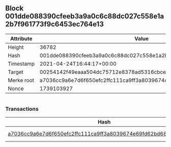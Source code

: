 ## Block 001dde088390cfeeb3a9a0c6c88dc027c558e1a2b7f961773f9c6453ec764e13

Attribute | Value
--- | ---
Height | 36782
Hash | 001dde088390cfeeb3a9a0c6c88dc027c558e1a2b7f961773f9c6453ec764e13
Timestamp | 2021-04-24T16:44:17+00:00
Target | 00254142f49eaaa504dc75712e8378ad5316cbcead634704b3734b6271167cc4
Merke root | a7036cc9a6e7d6f650efc2ffc111ca9ff3a8039674e69fd62bd688c9b1a604f2
Nonce | 1739103927

```

```

### Transactions

Hash | Amount
--- | ---
[a7036cc9a6e7d6f650efc2ffc111ca9ff3a8039674e69fd62bd688c9b1a604f2](a7036cc9a6e7d6f650efc2ffc111ca9ff3a8039674e69fd62bd688c9b1a604f2.md) | 10.00000000 SKEPTI 
